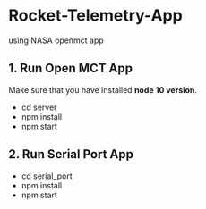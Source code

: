 # Rocket-Telemetry-App
using NASA openmct app

## 1. Run Open MCT App
Make sure that you have installed **node 10 version**.
- cd server
- npm install
- npm start

## 2. Run Serial Port App
- cd serial_port
- npm install
- npm start

